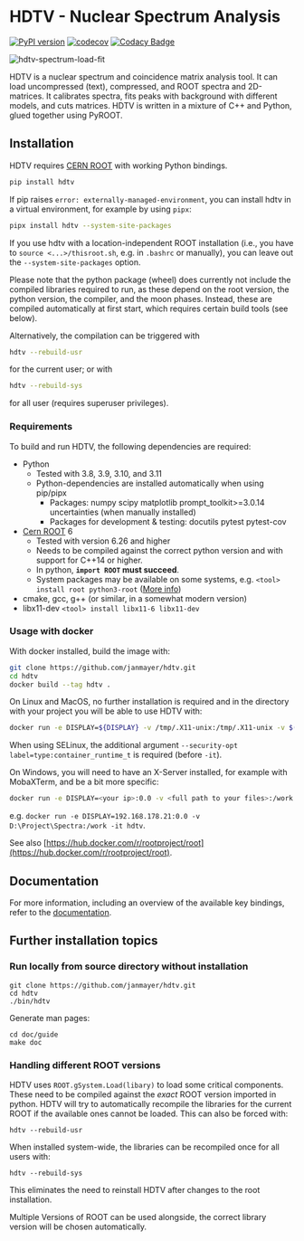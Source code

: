 # HDTV - Nuclear Spectrum Analysis

[![PyPI version](https://badge.fury.io/py/hdtv.svg)](https://badge.fury.io/py/hdtv)
[![codecov](https://codecov.io/gh/janmayer/hdtv/branch/master/graph/badge.svg)](https://codecov.io/gh/janmayer/hdtv)
[![Codacy Badge](https://api.codacy.com/project/badge/Grade/d54b84b35f834cb9a73a89a5ea67a8bf)](https://app.codacy.com/manual/janmayer/hdtv/dashboard)

![hdtv-spectrum-load-fit](doc/assets/hdtv-spectrum-load-fit.gif)

HDTV is a nuclear spectrum and coincidence matrix analysis tool.
It can load uncompressed (text), compressed, and ROOT spectra and 2D-matrices.
It calibrates spectra, fits peaks with background with different models, and cuts matrices.
HDTV is written in a mixture of C++ and Python, glued together using PyROOT.


## Installation

HDTV requires [CERN ROOT](https://root.cern.ch/) with working Python bindings.

```sh
pip install hdtv
```

If pip raises `error: externally-managed-environment`,
you can install hdtv in a virtual environment,
for example by using `pipx`:

```sh
pipx install hdtv --system-site-packages
```

If you use hdtv with a location-independent ROOT installation
(i.e., you have to `source <...>/thisroot.sh`, e.g. in `.bashrc` or manually),
you can leave out the `--system-site-packages` option.

Please note that the python package (wheel) does currently not include the compiled libraries required to run, as these depend on the root version, the python version, the compiler, and the moon phases.
Instead, these are compiled automatically at first start, which requires certain build tools (see below).

Alternatively, the compilation can be triggered with
```sh
hdtv --rebuild-usr
```
for the current user; or with
```sh
hdtv --rebuild-sys
```
for all user (requires superuser privileges).


### Requirements
To build and run HDTV, the following dependencies are required:

* Python
    - Tested with 3.8, 3.9, 3.10, and 3.11
    - Python-dependencies are installed automatically when using pip/pipx
        - Packages: numpy scipy matplotlib prompt_toolkit>=3.0.14 uncertainties (when manually installed)
        - Packages for development & testing: docutils pytest pytest-cov
* [Cern ROOT](https://root.cern/) 6
    - Tested with version 6.26 and higher
    - Needs to be compiled against the correct python version and with support for C++14 or higher.
    - In python, **`import ROOT` must succeed**.
    - System packages may be available on some systems, e.g. `<tool> install root python3-root` ([More info](https://root.cern/install/#linux-package-managers))
* cmake, gcc, g++ (or similar, in a somewhat modern version)
* libx11-dev `<tool> install libx11-6 libx11-dev`

### Usage with docker

With docker installed, build the image with:

```sh
git clone https://github.com/janmayer/hdtv.git
cd hdtv
docker build --tag hdtv .
```

On Linux and MacOS, no further installation is required and in the directory with your project you will be able to use HDTV with:

```sh
docker run -e DISPLAY=${DISPLAY} -v /tmp/.X11-unix:/tmp/.X11-unix -v $(pwd):/work -it hdtv
```

When using SELinux, the additional argument `--security-opt label=type:container_runtime_t` is required (before `-it`).

On Windows, you will need to have an X-Server installed, for example with MobaXTerm, and be a bit more specific:

```sh
docker run -e DISPLAY=<your ip>:0.0 -v <full path to your files>:/work -it hdtv
```

e.g. `docker run -e DISPLAY=192.168.178.21:0.0 -v D:\Project\Spectra:/work -it hdtv`.

See also [https://hub.docker.com/r/rootproject/root](https://hub.docker.com/r/rootproject/root).

## Documentation
For more information, including an overview of the available key
bindings, refer to the [documentation](https://janmayer.github.io/hdtv/).


## Further installation topics

### Run locally from source directory without installation

```
git clone https://github.com/janmayer/hdtv.git
cd hdtv
./bin/hdtv
```

Generate man pages:

```
cd doc/guide
make doc
```


### Handling different ROOT versions

HDTV uses `ROOT.gSystem.Load(libary)` to load some critical
components. These need to be compiled against the *exact* ROOT
version imported in python. HDTV will try to automatically recompile
the libraries for the current ROOT if the available ones cannot
be loaded. This can also be forced with:

`hdtv --rebuild-usr`

When installed system-wide, the libraries can be recompiled once for
all users with:

`hdtv --rebuild-sys`

This eliminates the need to reinstall HDTV after changes to the root
installation.

Multiple Versions of ROOT can be used alongside, the correct library
version will be chosen automatically.
